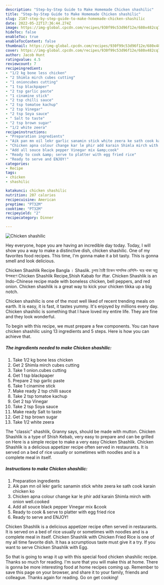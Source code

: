 ```yaml
---
description: "Step-by-Step Guide to Make Homemade Chicken shashilic"
title: "Step-by-Step Guide to Make Homemade Chicken shashilic"
slug: 2187-step-by-step-guide-to-make-homemade-chicken-shashilic
date: 2022-05-22T17:36:44.274Z
image: https://img-global.cpcdn.com/recipes/930f99c53d96f12e/680x482cq70/chicken-shashilic-recipe-main-photo.jpg
hideToc: false
enableToc: true
enableTocContent: false
thumbnail: https://img-global.cpcdn.com/recipes/930f99c53d96f12e/680x482cq70/chicken-shashilic-recipe-main-photo.jpg
cover: https://img-global.cpcdn.com/recipes/930f99c53d96f12e/680x482cq70/chicken-shashilic-recipe-main-photo.jpg
author: Jacob Hunt
ratingvalue: 4.5
reviewcount: 7
recipeingredient:
- "1/2 kg bone less chicken"
- "2 Shimla mirch cubes cutting"
- "1 onioncubes cutting"
- "1 tsp blackpaper"
- "2 tsp garlic paste"
- "1 cinamine stick"
- "2 tsp chilli sauce"
- "2 tsp tomatoe kachup"
- "2 tsp Vinegar"
- "2 tsp Soya sauce"
- " Salt to taste"
- "2 tsp brown sugar"
- "1/2 white zeera"
recipeinstructions:
- "Preparation ingredients"
- "Aik pan mn oil lekr garlic sanamin stick white zeera ke sath cook karain chicken ko"
- "Chicken apna colour change kar le phir add karain Shimla mirch with onion well.cooked"
- "Add all souce black pepper Vinegar mix &amp;cook"
- "Ready to cook &amp; serve to platter with egg fried rice"
- "Ready to serve and ENJOY!"
categories:
- Recipe
tags:
- chicken
- shashilic

katakunci: chicken shashilic 
nutrition: 207 calories
recipecuisine: American
preptime: "PT32M"
cooktime: "PT32M"
recipeyield: "2"
recipecategory: Dinner

---
```



![Chicken shashilic](https://img-global.cpcdn.com/recipes/930f99c53d96f12e/680x482cq70/chicken-shashilic-recipe-main-photo.jpg)

Hey everyone, hope you are having an incredible day today. Today, I will show you a way to make a distinctive dish, chicken shashilic. One of my favorites food recipes. This time, I'm gonna make it a bit tasty. This is gonna smell and look delicious.

Chicken Shashlik Recipe Bangla । Shaslik. চুলায় তৈরী চিকেন সাসলিক রেসিপি- ঘরে থাকা অল্প উপকরণে Chicken Shashlik Recipe,Shish Kabab for iftar. Chicken Shashlik is an Indo-Chinese recipe made with boneless chicken, bell peppers, and red onion. Chicken shashlik is a great way to kick your chicken tikka up a big notch.

Chicken shashilic is one of the most well liked of recent trending meals on earth. It is easy, it is fast, it tastes yummy. It's enjoyed by millions every day. Chicken shashilic is something that I have loved my entire life. They are fine and they look wonderful.


To begin with this recipe, we must prepare a few components. You can have chicken shashilic using 13 ingredients and 5 steps. Here is how you can achieve that.

<!--inarticleads1-->

##### The ingredients needed to make Chicken shashilic:

1. Take 1/2 kg bone less chicken
1. Get 2 Shimla mirch cubes cutting
1. Take 1 onion.cubes cutting
1. Get 1 tsp blackpaper
1. Prepare 2 tsp garlic paste
1. Take 1 cinamine stick
1. Make ready 2 tsp chilli sauce
1. Take 2 tsp tomatoe kachup
1. Get 2 tsp Vinegar
1. Take 2 tsp Soya sauce
1. Make ready  Salt to taste
1. Get 2 tsp brown sugar
1. Take 1/2 white zeera


The &#34;classic&#34; shashlik, Granny says, should be made with mutton. Chicken Shashlik is a type of Shish Kebab, very easy to prepare and can be grilled on Here is a simple recipe to make a very easy Chicken Shashlik. Chicken Shashlik is a delicious appetizer recipe often served in restaurants. It is served on a bed of rice usually or sometimes with noodles and is a complete meal in itself. 

<!--inarticleads2-->

##### Instructions to make Chicken shashilic:

1. Preparation ingredients
1. Aik pan mn oil lekr garlic sanamin stick white zeera ke sath cook karain chicken ko
1. Chicken apna colour change kar le phir add karain Shimla mirch with onion well.cooked
1. Add all souce black pepper Vinegar mix &amp;cook
1. Ready to cook &amp; serve to platter with egg fried rice
1. Ready to serve and ENJOY!

Chicken Shashlik is a delicious appetizer recipe often served in restaurants. It is served on a bed of rice usually or sometimes with noodles and is a complete meal in itself. Chicken Shashlik with Chicken Fried Rice is one of my all time favorite dish. It has a scrumptious taste must give it a try. If you want to serve Chicken Shashlik with Egg. 

So that is going to wrap it up with this special food chicken shashilic recipe. Thanks so much for reading. I'm sure that you will make this at home. There is gonna be more interesting food at home recipes coming up. Remember to save this page on your browser, and share it to your family, friends and colleague. Thanks again for reading. Go on get cooking!
